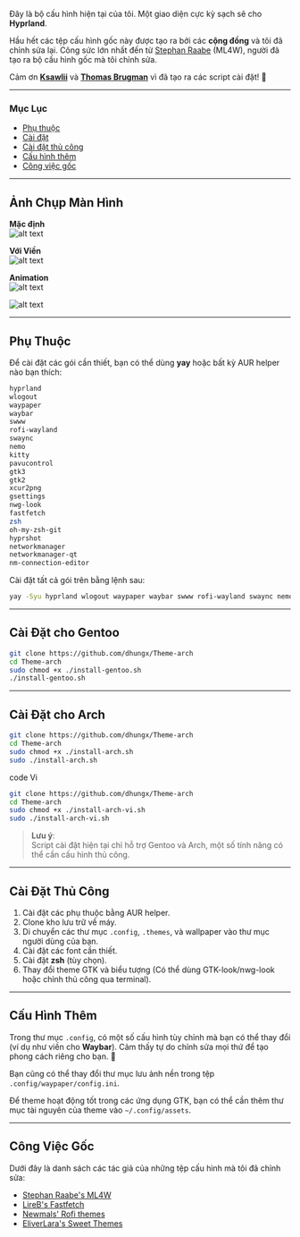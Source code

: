 Đây là bộ cấu hình hiện tại của tôi. Một giao diện cực kỳ sạch sẽ cho **Hyprland**.

Hầu hết các tệp cấu hình gốc này được tạo ra bởi các **cộng đồng** và tôi đã chỉnh sửa lại. Công sức lớn nhất đến từ [Stephan Raabe](https://github.com/mylinuxforwork) (ML4W), người đã tạo ra bộ cấu hình gốc mà tôi chỉnh sửa.

Cảm ơn **[Ksawlii](https://github.com/Ksawlii)** và **[Thomas Brugman](https://github.com/Githubguy132010)** vì đã tạo ra các script cài đặt! 💙

---

### **Mục Lục**
- [Phụ thuộc](https://github.com/dhungx/Theme-arch#dependencies)
- [Cài đặt](https://github.com/dhungx/Theme-arch#installation)
- [Cài đặt thủ công](https://github.com/dhungx/Theme-arch#manual-installation)
- [Cấu hình thêm](https://github.com/dhungx/Theme-arch#extra-configuration)
- [Công việc gốc](https://github.com/dhungx/Theme-arch#original-work)

---

## **Ảnh Chụp Màn Hình**
**Mặc định**  
![alt text](https://github.com/dhungx/Theme-arch/blob/master/screenshots/Sreenshot3.png)

**Với Viền**  
![alt text](https://github.com/dhungx/Theme-arch/blob/master/screenshots/Screenshot1.png)

**Animation**  
![alt text](https://github.com/dhungx/Theme-arch/blob/master/screenshots/sc2.gif)

![alt text](https://github.com/dhungx/Theme-arch/blob/master/screenshots/sc1.gif)

---

## **Phụ Thuộc**
Để cài đặt các gói cần thiết, bạn có thể dùng **yay** hoặc bất kỳ AUR helper nào bạn thích:

```bash
hyprland
wlogout
waypaper
waybar
swww
rofi-wayland
swaync
nemo
kitty
pavucontrol
gtk3
gtk2
xcur2png
gsettings
nwg-look
fastfetch
zsh
oh-my-zsh-git
hyprshot
networkmanager
networkmanager-qt
nm-connection-editor
```

Cài đặt tất cả gói trên bằng lệnh sau:

```bash
yay -Syu hyprland wlogout waypaper waybar swww rofi-wayland swaync nemo kitty pavucontrol gtk3 gtk2 xcur2png gsettings-qt nwg-look fastfetch zsh oh-my-zsh-git hyprshot networkmanager networkmanager-qt nm-connection-editor
```

---

## **Cài Đặt cho Gentoo**

```bash
git clone https://github.com/dhungx/Theme-arch
cd Theme-arch
sudo chmod +x ./install-gentoo.sh
./install-gentoo.sh
```

---

## **Cài Đặt cho Arch**

```bash
git clone https://github.com/dhungx/Theme-arch
cd Theme-arch
sudo chmod +x ./install-arch.sh
sudo ./install-arch.sh

```
code Vi
```bash
git clone https://github.com/dhungx/Theme-arch
cd Theme-arch
sudo chmod +x ./install-arch-vi.sh
sudo ./install-arch-vi.sh
```

> **Lưu ý**:  
> Script cài đặt hiện tại chỉ hỗ trợ Gentoo và Arch, một số tính năng có thể cần cấu hình thủ công.

---

## **Cài Đặt Thủ Công**
1. Cài đặt các phụ thuộc bằng AUR helper.
2. Clone kho lưu trữ về máy.
3. Di chuyển các thư mục `.config`, `.themes`, và wallpaper vào thư mục người dùng của bạn.
4. Cài đặt các font cần thiết.
5. Cài đặt **zsh** (tùy chọn).
6. Thay đổi theme GTK và biểu tượng (Có thể dùng GTK-look/nwg-look hoặc chỉnh thủ công qua terminal).

---

## **Cấu Hình Thêm**
Trong thư mục `.config`, có một số cấu hình tùy chỉnh mà bạn có thể thay đổi (ví dụ như viền cho **Waybar**). Cảm thấy tự do chỉnh sửa mọi thứ để tạo phong cách riêng cho bạn. 🥰

Bạn cũng có thể thay đổi thư mục lưu ảnh nền trong tệp `.config/waypaper/config.ini`.

Để theme hoạt động tốt trong các ứng dụng GTK, bạn có thể cần thêm thư mục tài nguyên của theme vào `~/.config/assets`.

---

## **Công Việc Gốc**
Dưới đây là danh sách các tác giả của những tệp cấu hình mà tôi đã chỉnh sửa:

- [Stephan Raabe's ML4W](https://github.com/mylinuxforwork)
- [LireB's Fastfetch](https://github.com/LierB/fastfetch)
- [Newmals' Rofi themes](https://github.com/newmanls/rofi-themes-collection)
- [EliverLara's Sweet Themes](https://github.com/EliverLara/Sweet)
